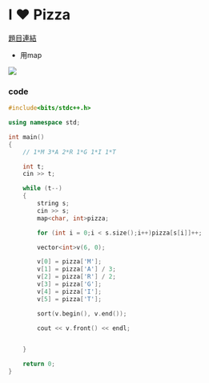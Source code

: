 # I ❤ Pizza 

[題目連結](https://vjudge.net/problem/Uva-12626)



* 用map

![](https://pixiv.cat/117113547-1.jpg)

### code 


```cpp
#include<bits/stdc++.h>

using namespace std;

int main()
{
    // 1*M 3*A 2*R 1*G 1*I 1*T

    int t;
    cin >> t;

    while (t--)
    {
        string s;
        cin >> s;
        map<char, int>pizza;

        for (int i = 0;i < s.size();i++)pizza[s[i]]++;

        vector<int>v(6, 0);

        v[0] = pizza['M'];
        v[1] = pizza['A'] / 3;
        v[2] = pizza['R'] / 2;
        v[3] = pizza['G'];
        v[4] = pizza['I'];
        v[5] = pizza['T'];

        sort(v.begin(), v.end());

        cout << v.front() << endl;


    }

    return 0;
}
```
